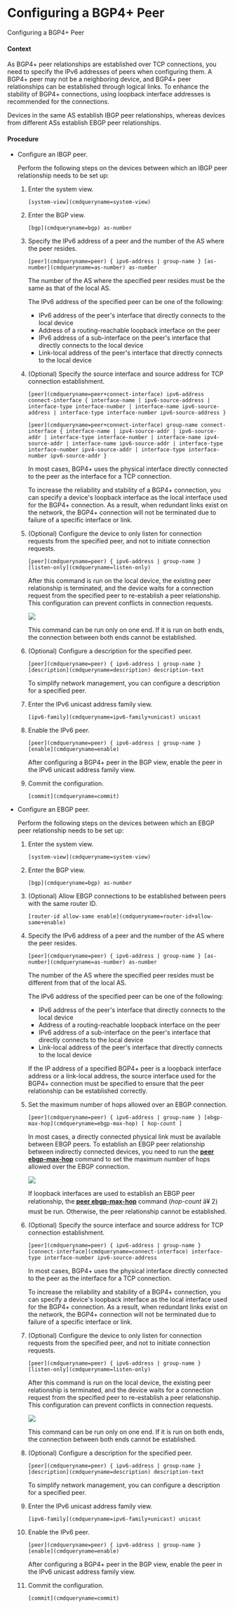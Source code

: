 Configuring a BGP4+ Peer
========================

Configuring a BGP4+ Peer

#### Context

As BGP4+ peer relationships are established over TCP connections, you need to specify the IPv6 addresses of peers when configuring them. A BGP4+ peer may not be a neighboring device, and BGP4+ peer relationships can be established through logical links. To enhance the stability of BGP4+ connections, using loopback interface addresses is recommended for the connections.

Devices in the same AS establish IBGP peer relationships, whereas devices from different ASs establish EBGP peer relationships.


#### Procedure

* Configure an IBGP peer.
  
  
  
  Perform the following steps on the devices between which an IBGP peer relationship needs to be set up:
  
  
  
  1. Enter the system view.
     
     
     ```
     [system-view](cmdqueryname=system-view)
     ```
  2. Enter the BGP view.
     
     
     ```
     [bgp](cmdqueryname=bgp) as-number
     ```
  3. Specify the IPv6 address of a peer and the number of the AS where the peer resides.
     
     
     ```
     [peer](cmdqueryname=peer) { ipv6-address | group-name } [as-number](cmdqueryname=as-number) as-number
     ```
     
     The number of the AS where the specified peer resides must be the same as that of the local AS.
     
     The IPv6 address of the specified peer can be one of the following:
     
     + IPv6 address of the peer's interface that directly connects to the local device
     + Address of a routing-reachable loopback interface on the peer
     + IPv6 address of a sub-interface on the peer's interface that directly connects to the local device
     + Link-local address of the peer's interface that directly connects to the local device
  4. (Optional) Specify the source interface and source address for TCP connection establishment.
     
     
     ```
     [peer](cmdqueryname=peer+connect-interface) ipv6-address connect-interface { interface-name | ipv6-source-address | interface-type interface-number | interface-name ipv6-source-address | interface-type interface-number ipv6-source-address }
     ```
     ```
     [peer](cmdqueryname=peer+connect-interface) group-name connect-interface { interface-name | ipv4-source-addr | ipv6-source-addr | interface-type interface-number | interface-name ipv4-source-addr | interface-name ipv6-source-addr | interface-type interface-number ipv4-source-addr | interface-type interface-number ipv6-source-addr }
     ```
     
     
     
     In most cases, BGP4+ uses the physical interface directly connected to the peer as the interface for a TCP connection.
     
     To increase the reliability and stability of a BGP4+ connection, you can specify a device's loopback interface as the local interface used for the BGP4+ connection. As a result, when redundant links exist on the network, the BGP4+ connection will not be terminated due to failure of a specific interface or link.
  5. (Optional) Configure the device to only listen for connection requests from the specified peer, and not to initiate connection requests.
     
     
     ```
     [peer](cmdqueryname=peer) { ipv6-address | group-name } [listen-only](cmdqueryname=listen-only)
     ```
     
     After this command is run on the local device, the existing peer relationship is terminated, and the device waits for a connection request from the specified peer to re-establish a peer relationship. This configuration can prevent conflicts in connection requests.
     
     ![](public_sys-resources/note_3.0-en-us.png) 
     
     This command can be run only on one end. If it is run on both ends, the connection between both ends cannot be established.
  6. (Optional) Configure a description for the specified peer.
     
     
     ```
     [peer](cmdqueryname=peer) { ipv6-address | group-name } [description](cmdqueryname=description) description-text
     ```
     
     To simplify network management, you can configure a description for a specified peer.
  7. Enter the IPv6 unicast address family view.
     
     
     ```
     [ipv6-family](cmdqueryname=ipv6-family+unicast) unicast
     ```
  8. Enable the IPv6 peer.
     
     
     ```
     [peer](cmdqueryname=peer) { ipv6-address | group-name } [enable](cmdqueryname=enable)
     ```
     
     After configuring a BGP4+ peer in the BGP view, enable the peer in the IPv6 unicast address family view.
  9. Commit the configuration.
     
     
     ```
     [commit](cmdqueryname=commit)
     ```
* Configure an EBGP peer.
  
  
  
  Perform the following steps on the devices between which an EBGP peer relationship needs to be set up:
  
  
  
  1. Enter the system view.
     
     
     ```
     [system-view](cmdqueryname=system-view)
     ```
  2. Enter the BGP view.
     
     
     ```
     [bgp](cmdqueryname=bgp) as-number
     ```
  3. (Optional) Allow EBGP connections to be established between peers with the same router ID.
     
     
     ```
     [router-id allow-same enable](cmdqueryname=router-id+allow-same+enable)
     ```
  4. Specify the IPv6 address of a peer and the number of the AS where the peer resides.
     
     
     ```
     [peer](cmdqueryname=peer) { ipv6-address | group-name } [as-number](cmdqueryname=as-number) as-number
     ```
     
     The number of the AS where the specified peer resides must be different from that of the local AS.
     
     The IPv6 address of the specified peer can be one of the following:
     
     + IPv6 address of the peer's interface that directly connects to the local device
     + Address of a routing-reachable loopback interface on the peer
     + IPv6 address of a sub-interface on the peer's interface that directly connects to the local device
     + Link-local address of the peer's interface that directly connects to the local device
     
     If the IP address of a specified BGP4+ peer is a loopback interface address or a link-local address, the source interface used for the BGP4+ connection must be specified to ensure that the peer relationship can be established correctly.
  5. Set the maximum number of hops allowed over an EBGP connection.
     
     
     ```
     [peer](cmdqueryname=peer) { ipv6-address | group-name } [ebgp-max-hop](cmdqueryname=ebgp-max-hop) [ hop-count ]
     ```
     
     In most cases, a directly connected physical link must be available between EBGP peers. To establish an EBGP peer relationship between indirectly connected devices, you need to run the [**peer ebgp-max-hop**](cmdqueryname=peer+ebgp-max-hop) command to set the maximum number of hops allowed over the EBGP connection.
     
     ![](public_sys-resources/note_3.0-en-us.png) 
     
     If loopback interfaces are used to establish an EBGP peer relationship, the [**peer ebgp-max-hop**](cmdqueryname=peer+ebgp-max-hop) command (*hop-count* â¥ 2) must be run. Otherwise, the peer relationship cannot be established.
  6. (Optional) Specify the source interface and source address for TCP connection establishment.
     
     
     ```
     [peer](cmdqueryname=peer) { ipv6-address | group-name } [connect-interface](cmdqueryname=connect-interface) interface-type interface-number ipv6-source-address
     ```
     
     In most cases, BGP4+ uses the physical interface directly connected to the peer as the interface for a TCP connection.
     
     To increase the reliability and stability of a BGP4+ connection, you can specify a device's loopback interface as the local interface used for the BGP4+ connection. As a result, when redundant links exist on the network, the BGP4+ connection will not be terminated due to failure of a specific interface or link.
  7. (Optional) Configure the device to only listen for connection requests from the specified peer, and not to initiate connection requests.
     
     
     ```
     [peer](cmdqueryname=peer) { ipv6-address | group-name } [listen-only](cmdqueryname=listen-only)
     ```
     
     After this command is run on the local device, the existing peer relationship is terminated, and the device waits for a connection request from the specified peer to re-establish a peer relationship. This configuration can prevent conflicts in connection requests.
     
     ![](public_sys-resources/note_3.0-en-us.png) 
     
     This command can be run only on one end. If it is run on both ends, the connection between both ends cannot be established.
  8. (Optional) Configure a description for the specified peer.
     
     
     ```
     [peer](cmdqueryname=peer) { ipv6-address | group-name } [description](cmdqueryname=description) description-text
     ```
     
     To simplify network management, you can configure a description for a specified peer.
  9. Enter the IPv6 unicast address family view.
     
     
     ```
     [ipv6-family](cmdqueryname=ipv6-family+unicast) unicast
     ```
  10. Enable the IPv6 peer.
      
      
      ```
      [peer](cmdqueryname=peer) { ipv6-address | group-name } [enable](cmdqueryname=enable)
      ```
      
      After configuring a BGP4+ peer in the BGP view, enable the peer in the IPv6 unicast address family view.
  11. Commit the configuration.
      
      
      ```
      [commit](cmdqueryname=commit)
      ```